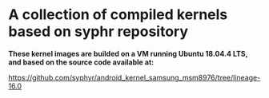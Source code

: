 # A collection of compiled kernels based on syphr repository

**These kernel images are builded on a VM running Ubuntu 18.04.4 LTS, and based on the source code available at:**

https://github.com/syphyr/android_kernel_samsung_msm8976/tree/lineage-16.0
